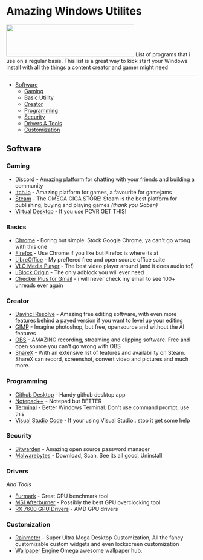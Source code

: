 # Amazing Windows Utilites
<img height="84" width="338.25" src="https://img.shields.io/badge/Windows-%23ffffff?style=for-the-badge&logo=windows&logoColor=%230078D4">
List of programs that i use on a regular basis. This list is a great way to kick start your Windows install with all the things a content creator and gamer might need

<hr>

- [Software](#software)
  - [Gaming](#gaming)
  - [Basic Utility](#basics)
  - [Creator](#creator)
  - [Programming](#programming)
  - [Security](#security)
  - [Drivers & Tools](#drivers)
  - [Customization](#customization)

## Software

### Gaming
  - [Discord](https://discord.com) - Amazing platform for chatting with your friends and building a community
  - [Itch.io](https://itch.io/) - Amazing platform for games, a favourite for gamejams
  - [Steam](https://store.steampowered.com/about/) - The OMEGA GIGA STORE! Steam is the best platform for publishing, buying and playing games <i>(thank you Gaben)</i>
  - [Virtual Desktop](https://www.vrdesktop.net/) - If you use PCVR GET THIS!

### Basics
  - [Chrome](https://www.google.com/chrome/) - Boring but simple. Stock Google Chrome, ya can't go wrong with this one
  - [Firefox](https://www.mozilla.org/en-US/firefox/) - Use Chrome if you like but Firefox is where its at
  - [LibreOffice](https://www.libreoffice.org/) - My preffered free and open source office suite
  - [VLC Media Player](https://www.videolan.org/) - The best video player around (and it does audio to!)
  - [uBlock Origin](https://ublockorigin.com/) - The only adblock you will ever need
  - [Checker Plus for Gmail](https://jasonsavard.com/en-GB/Checker-Plus-for-Gmail) - i will never check my email to see 100+ unreads ever again

### Creator

  - [Davinci Resolve](https://www.blackmagicdesign.com/event/davinciresolvedownload) - Amazing free editing software, with even more features behind a payed version if you want to level up your editing
  - [GIMP](https://www.gimp.org/) - Imagine photoshop, but free, opensource and without the AI features
  - [OBS](https://obsproject.com/) - AMAZING recording, streaming and clipping software. Free and open source you can't go wrong with OBS
  - [ShareX](https://getsharex.com/) - With an extensive list of features and availability on Steam. ShareX can record, screenshot, convert video and pictures and much more.

### Programming

  - [Github Desktop](https://desktop.github.com/) - Handy github desktop app
  - [Notepad++](https://notepad-plus-plus.org/downloads/) - Notepad but BETTER
  - [Terminal](https://apps.microsoft.com/detail/9n0dx20hk701?hl=en-US&gl=US) - Better Windows Terminal. Don't use command prompt, use this
  - [Visual Studio Code](https://code.visualstudio.com/) - If your using Visual Studio.. stop it get some help

### Security

  - [Bitwarden](https://bitwarden.com/) - Amazing open source password manager
  - [Malwarebytes](https://www.malwarebytes.com/) - Download, Scan, See its all good, Uninstall

### Drivers
<i> And Tools </i>

  - [Furmark](https://geeks3d.com/furmark/) - Great GPU benchmark tool
  - [MSI Afterburner](https://www.msi.com/Landing/afterburner/graphics-cards) - Possibly the best GPU overclocking tool
  - [RX 7600 GPU Drivers](https://www.amd.com/en/support/graphics/amd-radeon-rx-7000-series/amd-radeon-rx-7600-series/amd-radeon-rx-7600) - AMD GPU drivers

### Customization

  - [Rainmeter](https://www.rainmeter.net/) - Super Ultra Mega Desktop Customization, All the fancy customizable custom widgets and even lockscreen customization
  - [Wallpaper Engine](https://www.wallpaperengine.io/en) Omega awesome wallpaper hub.

